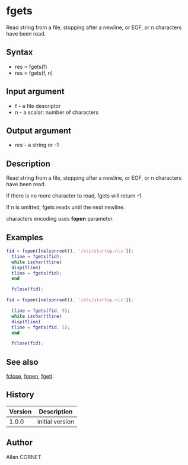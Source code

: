 

# fgets

Read string from a file, stopping after a newline, or EOF, or n characters have been read.

## Syntax

- res = fgets(f)
- res = fgets(f, n)

## Input argument

 - f - a file descriptor
 - n - a scalar: number of characters

## Output argument

 - res - a string or -1

## Description


  <p>Read string from a file, stopping after a newline, or EOF, or n characters have been read.</p>
  <p>If there is no more character to read, fgets will return -1.</p>
  <p>If n is omitted, fgets reads until the next newline.</p>
  <p>characters encoding uses <b>fopen</b> parameter.</p>


## Examples

```matlab
fid = fopen([nelsonroot(), '/etc/startup.nls']);
  tline = fgets(fid);
  while ischar(tline)
  disp(tline)
  tline = fgets(fid);
  end

  fclose(fid);
```
```matlab
fid = fopen([nelsonroot(), '/etc/startup.nls']);

  tline = fgets(fid, 5);
  while ischar(tline)
  disp(tline)
  tline = fgets(fid, 5);
  end

  fclose(fid);
```

## See also

[fclose](fclose.md), [fopen](fopen.md), [fgetl](fgetl.md).
## History

|Version|Description|
|------|------|
|1.0.0|initial version|


## Author

Allan CORNET



